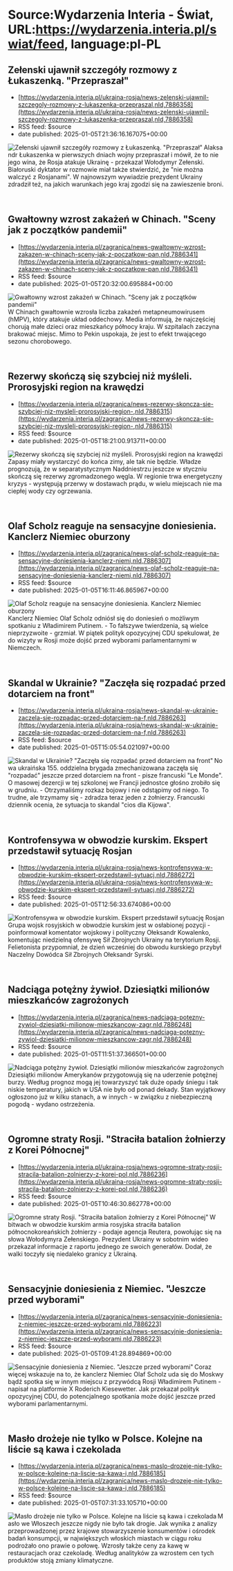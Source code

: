 # Source:Wydarzenia Interia - Świat, URL:https://wydarzenia.interia.pl/swiat/feed, language:pl-PL

## Zełenski ujawnił szczegóły rozmowy z Łukaszenką. "Przepraszał"
 - [https://wydarzenia.interia.pl/ukraina-rosja/news-zelenski-ujawnil-szczegoly-rozmowy-z-lukaszenka-przepraszal,nId,7886358](https://wydarzenia.interia.pl/ukraina-rosja/news-zelenski-ujawnil-szczegoly-rozmowy-z-lukaszenka-przepraszal,nId,7886358)
 - RSS feed: $source
 - date published: 2025-01-05T21:36:16.167075+00:00

<p><a href="https://wydarzenia.interia.pl/ukraina-rosja/news-zelenski-ujawnil-szczegoly-rozmowy-z-lukaszenka-przepraszal,nId,7886358"><img src="https://i.iplsc.com/zelenski-ujawnil-szczegoly-rozmowy-z-lukaszenka-przepraszal/000KEBF6KGLL8BYU-C321.jpg" alt="Zełenski ujawnił szczegóły rozmowy z Łukaszenką. &quot;Przepraszał&quot;" align="left" /></a>Alaksandr Łukaszenka w pierwszych dniach wojny przepraszał i mówił, że to nie jego wina, że Rosja atakuje Ukrainę - przekazał Wołodymyr Zełenski. Białoruski dyktator w rozmowie miał także stwierdzić, że &quot;nie można walczyć z Rosjanami&quot;. W najnowszym wywiadzie prezydent Ukrainy zdradził też, na jakich warunkach jego kraj zgodzi się na zawieszenie broni.</p><br clear="all" />

## Gwałtowny wzrost zakażeń w Chinach. "Sceny jak z początków pandemii"
 - [https://wydarzenia.interia.pl/zagranica/news-gwaltowny-wzrost-zakazen-w-chinach-sceny-jak-z-poczatkow-pan,nId,7886341](https://wydarzenia.interia.pl/zagranica/news-gwaltowny-wzrost-zakazen-w-chinach-sceny-jak-z-poczatkow-pan,nId,7886341)
 - RSS feed: $source
 - date published: 2025-01-05T20:32:00.695884+00:00

<p><a href="https://wydarzenia.interia.pl/zagranica/news-gwaltowny-wzrost-zakazen-w-chinach-sceny-jak-z-poczatkow-pan,nId,7886341"><img src="https://i.iplsc.com/gwaltowny-wzrost-zakazen-w-chinach-sceny-jak-z-poczatkow-pan/000KEBBID7X2G5CC-C321.jpg" alt="Gwałtowny wzrost zakażeń w Chinach. &quot;Sceny jak z początków pandemii&quot;" align="left" /></a>W Chinach gwałtownie wzrosła liczba zakażeń metapneumowirusem (hMPV), który atakuje układ oddechowy. Media informują, że najczęściej chorują małe dzieci oraz mieszkańcy północy kraju. W szpitalach zaczyna brakować miejsc. Mimo to Pekin uspokaja, że jest to efekt trwającego sezonu chorobowego. </p><br clear="all" />

## Rezerwy skończą się szybciej niż myśleli. Prorosyjski region na krawędzi
 - [https://wydarzenia.interia.pl/zagranica/news-rezerwy-skoncza-sie-szybciej-niz-mysleli-prorosyjski-region-,nId,7886315](https://wydarzenia.interia.pl/zagranica/news-rezerwy-skoncza-sie-szybciej-niz-mysleli-prorosyjski-region-,nId,7886315)
 - RSS feed: $source
 - date published: 2025-01-05T18:21:00.913711+00:00

<p><a href="https://wydarzenia.interia.pl/zagranica/news-rezerwy-skoncza-sie-szybciej-niz-mysleli-prorosyjski-region-,nId,7886315"><img src="https://i.iplsc.com/rezerwy-skoncza-sie-szybciej-niz-mysleli-prorosyjski-region/000KEB3466DBGB9E-C321.jpg" alt="Rezerwy skończą się szybciej niż myśleli. Prorosyjski region na krawędzi" align="left" /></a>Zapasy miały wystarczyć do końca zimy, ale tak nie będzie. Władze prognozują, że w separatystycznym Naddniestrzu jeszcze w styczniu skończą się rezerwy zgromadzonego węgla. W regionie trwa energetyczny kryzys - występują przerwy w dostawach prądu, w wielu miejscach nie ma ciepłej wody czy ogrzewania.</p><br clear="all" />

## Olaf Scholz reaguje na sensacyjne doniesienia. Kanclerz Niemiec oburzony
 - [https://wydarzenia.interia.pl/zagranica/news-olaf-scholz-reaguje-na-sensacyjne-doniesienia-kanclerz-niemi,nId,7886307](https://wydarzenia.interia.pl/zagranica/news-olaf-scholz-reaguje-na-sensacyjne-doniesienia-kanclerz-niemi,nId,7886307)
 - RSS feed: $source
 - date published: 2025-01-05T16:11:46.865967+00:00

<p><a href="https://wydarzenia.interia.pl/zagranica/news-olaf-scholz-reaguje-na-sensacyjne-doniesienia-kanclerz-niemi,nId,7886307"><img src="https://i.iplsc.com/olaf-scholz-reaguje-na-sensacyjne-doniesienia-kanclerz-niemi/000KEATZXAK2KQ0P-C321.jpg" alt="Olaf Scholz reaguje na sensacyjne doniesienia. Kanclerz Niemiec oburzony" align="left" /></a>Kanclerz Niemiec Olaf Scholz odniósł się do doniesień o możliwym spotkaniu z Władimirem Putinem. - To fałszywe twierdzenia, są wielce nieprzyzwoite - grzmiał. W piątek polityk opozycyjnej CDU spekulował, że do wizyty w Rosji może dojść przed wyborami parlamentarnymi w Niemczech.</p><br clear="all" />

## Skandal w Ukrainie? "Zaczęła się rozpadać przed dotarciem na front"
 - [https://wydarzenia.interia.pl/ukraina-rosja/news-skandal-w-ukrainie-zaczela-sie-rozpadac-przed-dotarciem-na-f,nId,7886263](https://wydarzenia.interia.pl/ukraina-rosja/news-skandal-w-ukrainie-zaczela-sie-rozpadac-przed-dotarciem-na-f,nId,7886263)
 - RSS feed: $source
 - date published: 2025-01-05T15:05:54.021097+00:00

<p><a href="https://wydarzenia.interia.pl/ukraina-rosja/news-skandal-w-ukrainie-zaczela-sie-rozpadac-przed-dotarciem-na-f,nId,7886263"><img src="https://i.iplsc.com/skandal-w-ukrainie-zaczela-sie-rozpadac-przed-dotarciem-na-f/000KEAQ1B6YE3A4P-C321.jpg" alt="Skandal w Ukrainie? &quot;Zaczęła się rozpadać przed dotarciem na front&quot;" align="left" /></a>Nowa ukraińska 155. oddzielna brygada zmechanizowana zaczęła się &quot;rozpadać&quot; jeszcze przed dotarciem na front - pisze francuski &quot;Le Monde&quot;. O masowej dezercji w tej szkolonej we Francji jednostce głośno zrobiło się w grudniu. - Otrzymaliśmy rozkaz bojowy i nie odstąpimy od niego. To trudne, ale trzymamy się - zdradza teraz jeden z żołnierzy. Francuski dziennik ocenia, że sytuacja to skandal &quot;cios dla Kijowa&quot;.</p><br clear="all" />

## Kontrofensywa w obwodzie kurskim. Ekspert przedstawił sytuację Rosjan
 - [https://wydarzenia.interia.pl/ukraina-rosja/news-kontrofensywa-w-obwodzie-kurskim-ekspert-przedstawil-sytuacj,nId,7886272](https://wydarzenia.interia.pl/ukraina-rosja/news-kontrofensywa-w-obwodzie-kurskim-ekspert-przedstawil-sytuacj,nId,7886272)
 - RSS feed: $source
 - date published: 2025-01-05T12:56:33.674086+00:00

<p><a href="https://wydarzenia.interia.pl/ukraina-rosja/news-kontrofensywa-w-obwodzie-kurskim-ekspert-przedstawil-sytuacj,nId,7886272"><img src="https://i.iplsc.com/kontrofensywa-w-obwodzie-kurskim-ekspert-przedstawil-sytuacj/000IL5N5J9PTXANE-C321.jpg" alt="Kontrofensywa w obwodzie kurskim. Ekspert przedstawił sytuację Rosjan" align="left" /></a>Grupa wojsk rosyjskich w obwodzie kurskim jest w osłabionej pozycji - poinformował komentator wojskowy i polityczny Ołeksandr Kowalenko, komentując niedzielną ofensywę Sił Zbrojnych Ukrainy na terytorium Rosji. Felietonista przypomniał, że dzień wcześniej do obwodu kurskiego przybył Naczelny Dowódca Sił Zbrojnych Ołeksandr Syrski.</p><br clear="all" />

## Nadciąga potężny żywioł. Dziesiątki milionów mieszkańców zagrożonych
 - [https://wydarzenia.interia.pl/zagranica/news-nadciaga-potezny-zywiol-dziesiatki-milionow-mieszkancow-zagr,nId,7886248](https://wydarzenia.interia.pl/zagranica/news-nadciaga-potezny-zywiol-dziesiatki-milionow-mieszkancow-zagr,nId,7886248)
 - RSS feed: $source
 - date published: 2025-01-05T11:51:37.366501+00:00

<p><a href="https://wydarzenia.interia.pl/zagranica/news-nadciaga-potezny-zywiol-dziesiatki-milionow-mieszkancow-zagr,nId,7886248"><img src="https://i.iplsc.com/nadciaga-potezny-zywiol-dziesiatki-milionow-mieszkancow-zagr/000KE9E2AGH0KUMI-C321.jpg" alt="Nadciąga potężny żywioł. Dziesiątki milionów mieszkańców zagrożonych" align="left" /></a>Dziesiątki milionów Amerykanów przygotowują się na uderzenie potężnej burzy. Według prognoz mogą jej towarzyszyć tak duże opady śniegu i tak niskie temperatury, jakich w USA nie było od ponad dekady. Stan wyjątkowy ogłoszono już w kilku stanach, a w innych - w związku z niebezpieczną pogodą - wydano ostrzeżenia.</p><br clear="all" />

## Ogromne straty Rosji. "Straciła batalion żołnierzy z Korei Północnej"
 - [https://wydarzenia.interia.pl/ukraina-rosja/news-ogromne-straty-rosji-stracila-batalion-zolnierzy-z-korei-pol,nId,7886236](https://wydarzenia.interia.pl/ukraina-rosja/news-ogromne-straty-rosji-stracila-batalion-zolnierzy-z-korei-pol,nId,7886236)
 - RSS feed: $source
 - date published: 2025-01-05T10:46:30.862778+00:00

<p><a href="https://wydarzenia.interia.pl/ukraina-rosja/news-ogromne-straty-rosji-stracila-batalion-zolnierzy-z-korei-pol,nId,7886236"><img src="https://i.iplsc.com/ogromne-straty-rosji-stracila-batalion-zolnierzy-z-korei-pol/000KE9AQ3N4JC7W2-C321.jpg" alt="Ogromne straty Rosji. &quot;Straciła batalion żołnierzy z Korei Północnej&quot;" align="left" /></a>W bitwach w obwodzie kurskim armia rosyjska straciła batalion północnokoreańskich żołnierzy - podaje agencja Reutera, powołując się na słowa Wołodymyra Zełenskiego. Prezydent Ukrainy w sobotnim wideo przekazał informacje z raportu jednego ze swoich generałów. Dodał, że walki toczyły się niedaleko granicy z Ukrainą. </p><br clear="all" />

## Sensacyjnie doniesienia z Niemiec. "Jeszcze przed wyborami"
 - [https://wydarzenia.interia.pl/zagranica/news-sensacyjnie-doniesienia-z-niemiec-jeszcze-przed-wyborami,nId,7886223](https://wydarzenia.interia.pl/zagranica/news-sensacyjnie-doniesienia-z-niemiec-jeszcze-przed-wyborami,nId,7886223)
 - RSS feed: $source
 - date published: 2025-01-05T09:41:28.894869+00:00

<p><a href="https://wydarzenia.interia.pl/zagranica/news-sensacyjnie-doniesienia-z-niemiec-jeszcze-przed-wyborami,nId,7886223"><img src="https://i.iplsc.com/sensacyjnie-doniesienia-z-niemiec-jeszcze-przed-wyborami/000KE97NLWTC73UY-C321.jpg" alt="Sensacyjnie doniesienia z Niemiec. &quot;Jeszcze przed wyborami&quot;" align="left" /></a>Coraz więcej wskazuje na to, że kanclerz Niemiec Olaf Scholz uda się do Moskwy bądź spotka się w innym miejscu z przywódcą Rosji Władimirem Putinem - napisał na platformie X Roderich Kiesewetter. Jak przekazał polityk opozycyjnej CDU, do potencjalnego spotkania może dojść jeszcze przed wyborami parlamentarnymi. </p><br clear="all" />

## Masło drożeje nie tylko w Polsce. Kolejne na liście są kawa i czekolada
 - [https://wydarzenia.interia.pl/zagranica/news-maslo-drozeje-nie-tylko-w-polsce-kolejne-na-liscie-sa-kawa-i,nId,7886185](https://wydarzenia.interia.pl/zagranica/news-maslo-drozeje-nie-tylko-w-polsce-kolejne-na-liscie-sa-kawa-i,nId,7886185)
 - RSS feed: $source
 - date published: 2025-01-05T07:31:33.105710+00:00

<p><a href="https://wydarzenia.interia.pl/zagranica/news-maslo-drozeje-nie-tylko-w-polsce-kolejne-na-liscie-sa-kawa-i,nId,7886185"><img src="https://i.iplsc.com/maslo-drozeje-nie-tylko-w-polsce-kolejne-na-liscie-sa-kawa-i/000KE8Y5H2TXAL4T-C321.jpg" alt="Masło drożeje nie tylko w Polsce. Kolejne na liście są kawa i czekolada " align="left" /></a>Masło we Włoszech jeszcze nigdy nie było tak drogie. Jak wynika z analizy przeprowadzonej przez krajowe stowarzyszenie konsumentów i ośrodek badań konsumpcji, w największych włoskich miastach w ciągu roku podrożało ono prawie o połowę. Wzrosły także ceny za kawę w restauracjach oraz czekoladę. Według analityków za wzrostem cen tych produktów stoją zmiany klimatyczne.
</p><br clear="all" />

